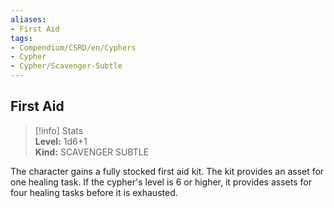```yaml
---
aliases:
- First Aid
tags:
- Compendium/CSRD/en/Cyphers
- Cypher
- Cypher/Scavenger-Subtle
---
```


  
## First Aid  
>[!info] Stats  
> **Level:** 1d6+1  
> **Kind:** SCAVENGER SUBTLE
  
The character gains a fully stocked first aid kit. The kit provides an asset for one healing task. If the cypher's level is 6 or higher, it provides assets for four healing tasks before it is exhausted.
